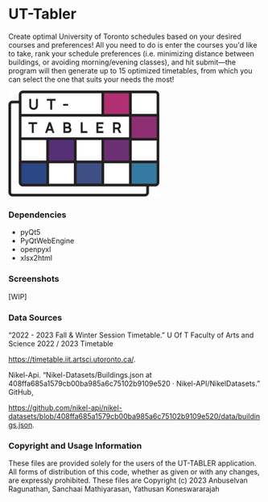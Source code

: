 # UT-Tabler
Create optimal University of Toronto schedules based on your desired courses and preferences!
All you need to do is enter the courses you'd like to take, rank your schedule preferences (i.e. minimizing distance between buildings, or avoiding morning/evening classes), and hit submit—the program will then generate up to 15 optimized timetables, from which you can select the one that suits your needs the most!

<img src="assets/logo.svg" width="300">


### Dependencies
- pyQt5
- PyQtWebEngine
- openpyxl
- xlsx2html

### Screenshots
[WIP]

### Data Sources
“2022 - 2023 Fall & Winter Session Timetable.” U Of T Faculty of Arts and Science 2022 / 2023 Timetable

https://timetable.iit.artsci.utoronto.ca/.

Nikel-Api. “Nikel-Datasets/Buildings.json at 408ffa685a1579cb00ba985a6c75102b9109e520 · Nikel-API/NikelDatasets.” GitHub,

https://github.com/nikel-api/nikel-datasets/blob/408ffa685a1579cb00ba985a6c75102b9109e520/data/buildings.json.

### Copyright and Usage Information
These files are provided solely for the users of the UT-TABLER application.
All forms of distribution of this code, whether as given or with any changes, are expressly prohibited.
These files are Copyright (c) 2023 Anbuselvan Ragunathan, Sanchaai Mathiyarasan, Yathusan Koneswararajah
